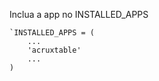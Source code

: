 Inclua a app no INSTALLED_APPS

    `INSTALLED_APPS = (
        ...
        'acruxtable'
        ...
    )
